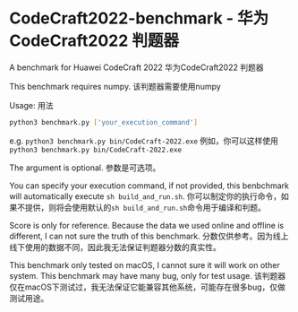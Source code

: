 # CodeCraft2022-benchmark - 华为CodeCraft2022 判题器
A benchmark for Huawei CodeCraft 2022
华为CodeCraft2022 判题器

This benchmark requires numpy. 
该判题器需要使用numpy

Usage: 用法
```bash 
python3 benchmark.py ['your_execution_command']
```
e.g. `python3 benchmark.py bin/CodeCraft-2022.exe`
例如，你可以这样使用 `python3 benchmark.py bin/CodeCraft-2022.exe`

The argument is optional. 
参数是可选项。

You can specify your execution command, if not provided, this benbchmark will automatically execute `sh build_and_run.sh`. 
你可以制定你的执行命令，如果不提供，则将会使用默认的`sh build_and_run.sh`命令用于编译和判题。

Score is only for reference. Because the data we used online and offline is different, I can not sure the truth of this benchmark. 
分数仅供参考。因为线上线下使用的数据不同，因此我无法保证判题器分数的真实性。

This benchmark only tested on macOS, I cannot sure it will work on other system. This benchmark may have many bug, only for test usage. 
该判题器仅在macOS下测试过，我无法保证它能兼容其他系统，可能存在很多bug，仅做测试用途。

